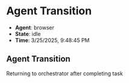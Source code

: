 # Agent Transition

- **Agent**: browser
- **State**: idle
- **Time**: 3/25/2025, 9:48:45 PM

## Agent Transition

Returning to orchestrator after completing task

